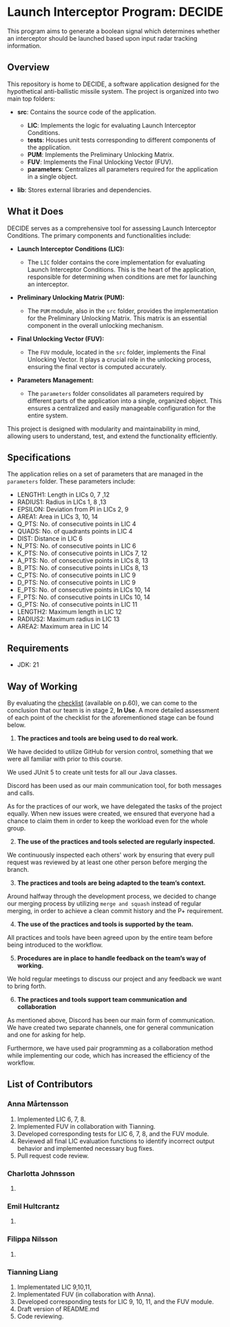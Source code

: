 # Launch Interceptor Program: DECIDE

This program aims to generate a boolean signal which determines whether an interceptor should be launched based upon input radar tracking information. 

## Overview

This repository is home to DECIDE, a software application designed for the hypothetical anti-ballistic missile system. The project is organized into two main top folders:

- **src**: Contains the source code of the application.
  - **LIC**: Implements the logic for evaluating Launch Interceptor Conditions.
  - **tests**: Houses unit tests corresponding to different components of the application.
  - **PUM**: Implements the Preliminary Unlocking Matrix.
  - **FUV**: Implements the Final Unlocking Vector (FUV).
  - **parameters**: Centralizes all parameters required for the application in a single object.

- **lib**: Stores external libraries and dependencies.

## What it Does

DECIDE serves as a comprehensive tool for assessing Launch Interceptor Conditions. The primary components and functionalities include:

- **Launch Interceptor Conditions (LIC):**
  - The `LIC` folder contains the core implementation for evaluating Launch Interceptor Conditions. This is the heart of the application, responsible for determining when conditions are met for launching an interceptor.

- **Preliminary Unlocking Matrix (PUM):**
  - The `PUM` module, also in the `src` folder, provides the implementation for the Preliminary Unlocking Matrix. This matrix is an essential component in the overall unlocking mechanism.

- **Final Unlocking Vector (FUV):**
  - The `FUV` module, located in the `src` folder, implements the Final Unlocking Vector. It plays a crucial role in the unlocking process, ensuring the final vector is computed accurately.

- **Parameters Management:**
  - The `parameters` folder consolidates all parameters required by different parts of the application into a single, organized object. This ensures a centralized and easily manageable configuration for the entire system.

This project is designed with modularity and maintainability in mind, allowing users to understand, test, and extend the functionality efficiently.

## Specifications

The application relies on a set of parameters that are managed in the `parameters` folder. These parameters include:

- LENGTH1: Length in LICs 0, 7 ,12
- RADIUS1: Radius in LICs 1, 8 ,13
- EPSILON: Deviation from PI in LICs 2, 9
- AREA1: Area in LICs 3, 10, 14
- Q_PTS: No. of consecutive points in LIC 4
- QUADS: No. of quadrants points in LIC 4
- DIST: Distance in LIC 6
- N_PTS: No. of consecutive points in LIC 6
- K_PTS: No. of consecutive points in LICs 7, 12
- A_PTS: No. of consecutive points in LICs 8, 13
- B_PTS: No. of consecutive points in LICs 8, 13
- C_PTS: No. of consecutive points in LIC 9
- D_PTS: No. of consecutive points in LIC 9
- E_PTS: No. of consecutive points in LICs 10, 14
- F_PTS: No. of consecutive points in LICs 10, 14
- G_PTS: No. of consecutive points in LIC 11
- LENGTH2: Maximum length in LIC 12
- RADIUS2: Maximum radius in LIC 13
- AREA2: Maximum area in LIC 14

## Requirements

+ JDK: 21

## Way of Working
By evaluating the [checklist](https://www.omg.org/spec/Essence/1.2/PDF) (available on p.60), we can come to the conclusion that our team is in stage 2, **In Use**. A more detailed assessment of each point of the checklist for the aforementioned stage can be found below.

1. **The practices and tools are being used to do real work.**

We have decided to utilize GitHub for version control, something that we were all familiar with prior to this course.

We used JUnit 5 to create unit tests for all our Java classes.

Discord has been used as our main communication tool, for both messages and calls.

As for the practices of our work, we have delegated the tasks of the project equally. When new issues were created, we ensured that everyone had a chance to claim them in order to keep the workload even for the whole group.

2. **The use of the practices and tools selected are regularly inspected.**

We continuously inspected each others' work by ensuring that every pull request was reviewed by at least one other person before merging the branch.

3. **The practices and tools are being adapted to the team’s context.**

Around halfway through the development process, we decided to change our merging process by utilizing `merge and squash` instead of regular merging, in order to achieve a clean commit history and the P+ requirement.

4. **The use of the practices and tools is supported by the team.**

All practices and tools have been agreed upon by the entire team before being introduced to the workflow.

5. **Procedures are in place to handle feedback on the team’s way of working.**

We hold regular meetings to discuss our project and any feedback we want to bring forth. 

6. **The practices and tools support team communication and collaboration**

As mentioned above, Discord has been our main form of communication. We have created two separate channels, one for general communication and one for asking for help. 

Furthermore, we have used pair programming as a collaboration method while implementing our code, which has increased the efficiency of the workflow.

## List of Contributors

### Anna Mårtensson
1. Implemented LIC 6, 7, 8.
2. Implemented FUV in collaboration with Tianning.
3. Developed corresponding tests for LIC 6, 7, 8, and the FUV module.
4. Reviewed all final LIC evaluation functions to identify incorrect output behavior and implemented necessary bug fixes.
5. Pull request code review.

### Charlotta Johnsson
1.

### Emil Hultcrantz
1.

### Filippa Nilsson
1.

### Tianning Liang
1. Implementated LIC 9,10,11, 
2. Implementated FUV (in collaboration with Anna).
3. Developed corresponding tests for LIC 9, 10, 11, and the FUV module.
4. Draft version of README.md
5. Code reviewing.





